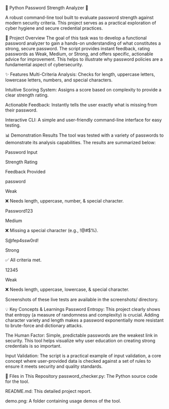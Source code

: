 🔐 Python Password Strength Analyzer 🔐


A robust command-line tool built to evaluate password strength against modern security criteria. This project serves as a practical exploration of cyber hygiene and secure credential practices.

🚀 Project Overview
The goal of this task was to develop a functional password analyzer to gain a hands-on understanding of what constitutes a strong, secure password. The script provides instant feedback, rating passwords as Weak, Medium, or Strong, and offers specific, actionable advice for improvement. This helps to illustrate why password policies are a fundamental aspect of cybersecurity.

✨ Features
Multi-Criteria Analysis: Checks for length, uppercase letters, lowercase letters, numbers, and special characters.

Intuitive Scoring System: Assigns a score based on complexity to provide a clear strength rating.

Actionable Feedback: Instantly tells the user exactly what is missing from their password.

Interactive CLI: A simple and user-friendly command-line interface for easy testing.

📊 Demonstration Results
The tool was tested with a variety of passwords to demonstrate its analysis capabilities. The results are summarized below:

Password Input

Strength Rating

Feedback Provided

password

Weak

❌ Needs length, uppercase, number, & special character.

Password123

Medium

❌ Missing a special character (e.g., !@#$%).

S@fep4ssw0rd!

Strong

✅ All criteria met.

12345

Weak

❌ Needs length, uppercase, lowercase, & special character.

Screenshots of these live tests are available in the screenshots/ directory.

💡 Key Concepts & Learnings
Password Entropy: This project clearly shows that entropy (a measure of randomness and complexity) is crucial. Adding character variety and length makes a password exponentially more resistant to brute-force and dictionary attacks.

The Human Factor: Simple, predictable passwords are the weakest link in security. This tool helps visualize why user education on creating strong credentials is so important.

Input Validation: The script is a practical example of input validation, a core concept where user-provided data is checked against a set of rules to ensure it meets security and quality standards.


📁 Files in This Repository
password_checker.py: The Python source code for the tool.

README.md: This detailed project report.

demo.png: A folder containing usage demos of the tool.
